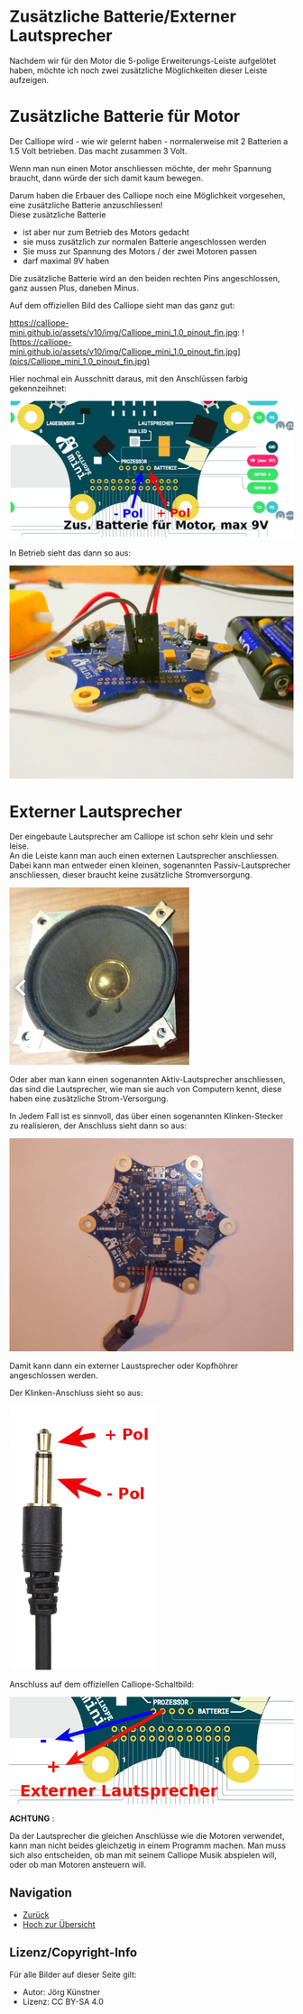 
# Zusätzliche Batterie/Externer Lautsprecher

Nachdem wir für den Motor die 5-polige Erweiterungs-Leiste  aufgelötet haben, möchte ich noch zwei zusätzliche Möglichkeiten dieser Leiste aufzeigen.


# Zusätzliche Batterie für Motor

Der Calliope wird - wie wir gelernt haben - normalerweise mit 2 Batterien a 1.5 Volt betrieben. Das macht zusammen 3 Volt.

Wenn man nun einen Motor anschliessen möchte, der mehr Spannung braucht, dann würde der sich damit kaum bewegen.

Darum haben die Erbauer des Calliope noch eine Möglichkeit vorgesehen, eine zusätzliche Batterie anzuschliessen!  
Diese zusätzliche Batterie 

* ist aber nur zum Betrieb des Motors gedacht 
* sie muss zusätzlich zur normalen Batterie angeschlossen werden
* Sie muss zur Spannung des Motors / der zwei Motoren passen
* darf maximal 9V haben

Die zusätzliche Batterie wird an den beiden rechten Pins angeschlossen, ganz aussen Plus, daneben Minus.

 Auf dem offiziellen Bild des Calliope sieht man das ganz gut:
 
 https://calliope-mini.github.io/assets/v10/img/Calliope_mini_1.0_pinout_fin.jpg:
 ![https://calliope-mini.github.io/assets/v10/img/Calliope_mini_1.0_pinout_fin.jpg](pics/Calliope_mini_1.0_pinout_fin.jpg)
 
 Hier nochmal ein Ausschnitt daraus, mit den Anschlüssen farbig gekennzeihnet:

 ![Ausschnitt ](pics/01_ZusatzBatterie.png)
 
 In Betrieb sieht das dann so aus:
 
  ![Anschluss Calliope](pics/Anschluss_Calliope.jpg)


# Externer Lautsprecher

Der eingebaute Lautsprecher am Calliope ist schon sehr klein und sehr leise.  
An die Leiste kann man auch einen externen Lautsprecher anschliessen.
 Dabei kann man entweder einen kleinen, sogenannten Passiv-Lautsprecher anschliessen, dieser braucht keine zusätzliche Stromversorgung.

 ![Lautsprecher](pics/03_Lautsprecher.png)
   
Oder aber man kann einen sogenannten Aktiv-Lautsprecher anschliessen, das sind die Lautsprecher, wie man sie auch von Computern kennt, diese haben eine zusätzliche Strom-Versorgung.

In Jedem Fall ist es sinnvoll, das über einen sogenannten Klinken-Stecker zu realisieren, der Anschluss sieht dann so aus:

 ![Klinkenanschluss](pics/KlinkenAnschluss.jpg)

Damit kann dann ein externer Laustsprecher oder Kopfhöhrer angeschlossen werden. 

Der Klinken-Anschluss sieht so aus:

 ![Klinkenstecker](pics/02_KlinkenStecker.png)

Anschluss auf dem offiziellen Calliope-Schaltbild:


 ![Lautsprecher](pics/05_Lautsprecher.png)


__ACHTUNG__ :  

Da der Lautsprecher die gleichen Anschlüsse wie die Motoren verwendet, kann man nicht beides gleichzetig in einem Programm machen. Man muss sich also entscheiden, ob man mit seinem Calliope Musik abspielen will, oder ob man Motoren ansteuern will.
 

## Navigation


* [Zurück](../08_03_LageSensor/README.md)  
* [Hoch zur Übersicht](../README.md)  



## Lizenz/Copyright-Info
Für alle Bilder auf dieser Seite gilt:

*  Autor: Jörg Künstner
* Lizenz: CC BY-SA 4.0

 

